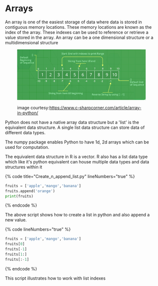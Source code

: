 # Arrays

An array is one of the easiest storage of data where data is stored in contiguous memory locations. These memory locations are known as the index of the array. These indexes can be used to reference or retrieve a value stored in the array. An array can be a one dimensional structure or a multidimensional structure

<figure><img src="../../../.gitbook/assets/image.png" alt=""><figcaption><p>image courtesy:<a href="https://www.c-sharpcorner.com/article/array-in-python/">https://www.c-sharpcorner.com/article/array-in-python/</a></p></figcaption></figure>

Python does not have a native array data structure but a 'list' is the equivalent data structure. A single list data structure can store data of different data types.

The numpy package enables Python to have 1d, 2d arrays which can be used for computation.

The equivalent data structure in R is a vector. R also has a list data type which like it's python equivalent can house multiple data types and data structures within it

{% code title="Create_n_append_list.py" lineNumbers="true" %}
```python
fruits = ['apple','mango','banana']
fruits.append('orange')
print(fruits)
```
{% endcode %}

The above script shows how to create a list in python and also append a new value.

{% code lineNumbers="true" %}
```python
fruits = ['apple','mango','banana']
fruits[0]
fruits[-1]
fruits[1:]
fruits[:-1]
```
{% endcode %}

This script illustrates how to work with list indexes
